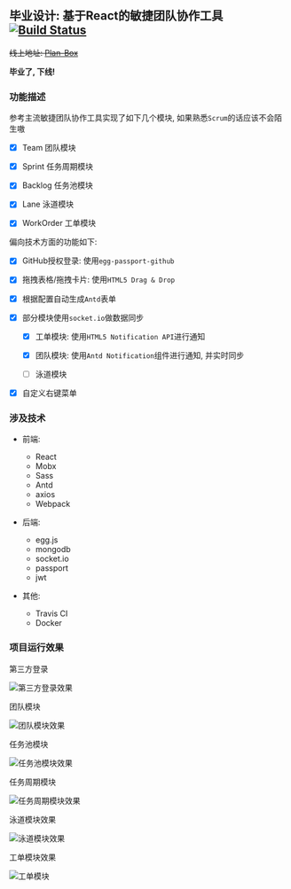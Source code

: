 ## 毕业设计: 基于React的敏捷团队协作工具 [![Build Status](https://travis-ci.org/Caaalabash/Plan-Box.svg?branch=master)](https://travis-ci.org/Caaalabash/Plan-Box)

~~线上地址: [Plan-Box](https://team.calabash.top)~~

**毕业了, 下线!**

### 功能描述

参考主流敏捷团队协作工具实现了如下几个模块, 如果熟悉`Scrum`的话应该不会陌生嗷

- [x] Team 团队模块

- [x] Sprint 任务周期模块

- [x] Backlog 任务池模块

- [x] Lane 泳道模块

- [x] WorkOrder 工单模块

偏向技术方面的功能如下:

- [x] GitHub授权登录: 使用`egg-passport-github`

- [x] 拖拽表格/拖拽卡片: 使用`HTML5 Drag & Drop`

- [x] 根据配置自动生成`Antd`表单

- [x] 部分模块使用`socket.io`做数据同步

  - [x] 工单模块: 使用`HTML5 Notification API`进行通知

  - [x] 团队模块: 使用`Antd Notification`组件进行通知, 并实时同步

  - [ ] 泳道模块

- [x] 自定义右键菜单

### 涉及技术

+ 前端:

  + React
  + Mobx
  + Sass
  + Antd
  + axios
  + Webpack

+ 后端:

  + egg.js
  + mongodb
  + socket.io
  + passport
  + jwt

+ 其他:

  + Travis CI
  + Docker

### 项目运行效果

第三方登录

![第三方登录效果](https://static.calabash.top//blog-media/file/file-1559031805826.png)

团队模块

![团队模块效果](https://static.calabash.top//blog-media/file/file-1559031837992.png)

任务池模块

![任务池模块效果](https://static.calabash.top//blog-media/file/file-1559031883849.png)

任务周期模块

![任务周期模块效果](https://static.calabash.top//blog-media/file/file-1559031912111.png)

泳道模块效果

![泳道模块效果](https://static.calabash.top//blog-media/file/file-1559031954450.png)

工单模块效果

![工单模块](https://static.calabash.top//blog-media/file/file-1559031985812.png)
